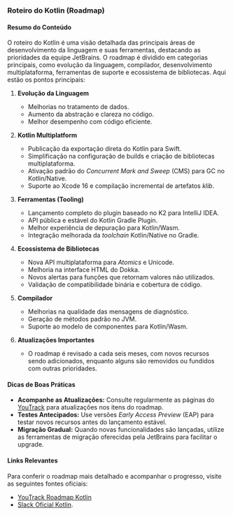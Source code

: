 ### Roteiro do Kotlin (Roadmap)

#### **Resumo do Conteúdo**
O roteiro do Kotlin é uma visão detalhada das principais áreas de desenvolvimento da linguagem e suas ferramentas, destacando as prioridades da equipe JetBrains. O roadmap é dividido em categorias principais, como evolução da linguagem, compilador, desenvolvimento multiplataforma, ferramentas de suporte e ecossistema de bibliotecas. Aqui estão os pontos principais:

1. **Evolução da Linguagem**
   - Melhorias no tratamento de dados.
   - Aumento da abstração e clareza no código.
   - Melhor desempenho com código eficiente.

2. **Kotlin Multiplatform**
   - Publicação da exportação direta do Kotlin para Swift.
   - Simplificação na configuração de builds e criação de bibliotecas multiplataforma.
   - Ativação padrão do *Concurrent Mark and Sweep* (CMS) para GC no Kotlin/Native.
   - Suporte ao Xcode 16 e compilação incremental de artefatos *klib*.

3. **Ferramentas (Tooling)**
   - Lançamento completo do plugin baseado no K2 para IntelliJ IDEA.
   - API pública e estável do Kotlin Gradle Plugin.
   - Melhor experiência de depuração para Kotlin/Wasm.
   - Integração melhorada da *toolchain* Kotlin/Native no Gradle.

4. **Ecossistema de Bibliotecas**
   - Nova API multiplataforma para *Atomics* e Unicode.
   - Melhoria na interface HTML do Dokka.
   - Novos alertas para funções que retornam valores não utilizados.
   - Validação de compatibilidade binária e cobertura de código.

5. **Compilador**
   - Melhorias na qualidade das mensagens de diagnóstico.
   - Geração de métodos padrão no JVM.
   - Suporte ao modelo de componentes para Kotlin/Wasm.

6. **Atualizações Importantes**
   - O roadmap é revisado a cada seis meses, com novos recursos sendo adicionados, enquanto alguns são removidos ou fundidos com outras prioridades.

#### **Dicas de Boas Práticas**
- **Acompanhe as Atualizações:** Consulte regularmente as páginas do [YouTrack](https://youtrack.jetbrains.com) para atualizações nos itens do roadmap.
- **Testes Antecipados:** Use versões *Early Access Preview* (EAP) para testar novos recursos antes do lançamento estável.
- **Migração Gradual:** Quando novas funcionalidades são lançadas, utilize as ferramentas de migração oferecidas pela JetBrains para facilitar o upgrade.

#### **Links Relevantes**
Para conferir o roadmap mais detalhado e acompanhar o progresso, visite as seguintes fontes oficiais:
- [YouTrack Roadmap Kotlin](https://youtrack.jetbrains.com/issues?q=project:%20KT,%20KTIJ%20tag:%20%257BRoadmap%20Item%257D%20%2523Unresolved%20)  
- [Slack Oficial Kotlin](https://kotlinlang.slack.com/archives/C01AAJSG3V4).